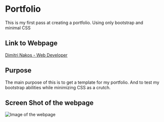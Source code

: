 # Portfolio

This is my first pass at creating a portfolio.
Using only bootstrap and minimal CSS

## Link to Webpage
[Dimitri Nakos - Web Developer](https://diminako.github.io/Portfolio-001/)

## Purpose

The main purpose of this is to get a template for my portfolio.
And to test my bootstrap abilities while minimizing CSS as a crutch.

## Screen Shot of the webpage

![Image of the webpage](https://raw.githubusercontent.com/diminako/Portfolio-001/blob/main/assets/images/screenshot.png)
